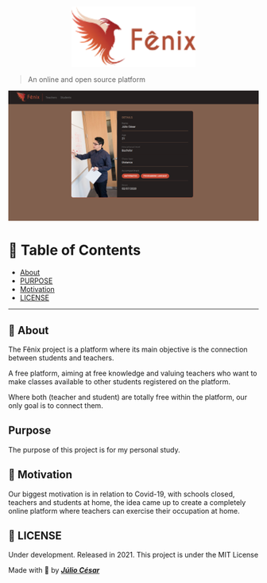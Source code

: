 <div align="center">
  <img width="250" src="./public/logo-header.png" />
</div>

> An online and open source platform

<div align="center">
  <img width="1000" src="./public/fenixproject.png"/>
</div>

# 📌 Table of Contents
- [About](#speech_balloon-About)
- [PURPOSE](#Purpose)
- [Motivation](#love_letter-Motivation)
- [LICENSE](#blue_book-LICENSE)

---

## :speech_balloon: About
The Fênix project is a platform where its main objective is the connection between students and teachers.

A free platform, aiming at free knowledge and valuing teachers who want to make classes available to other students registered on the platform.

Where both (teacher and student) are totally free within the platform, our only goal is to connect them.

## Purpose
The purpose of this project is for my personal study.

## :love_letter: Motivation
Our biggest motivation is in relation to Covid-19, with schools closed, teachers and students at home, the idea came up to create a completely online platform where teachers can exercise their occupation at home.


## :blue_book: LICENSE

Under development. Released in 2021. This project is under the MIT License

Made with 💜 by [***Júlio César***](https://github.com/juliocesarfs)
